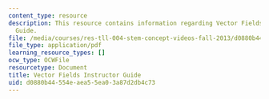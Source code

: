 ```yaml
---
content_type: resource
description: This resource contains information regarding Vector Fields Instructor
  Guide.
file: /media/courses/res-tll-004-stem-concept-videos-fall-2013/d0880b44554eaea55ea03a87d2db4c73_MITRES_TLL-004F13_VecF_IG.pdf
file_type: application/pdf
learning_resource_types: []
ocw_type: OCWFile
resourcetype: Document
title: Vector Fields Instructor Guide
uid: d0880b44-554e-aea5-5ea0-3a87d2db4c73
---
```

